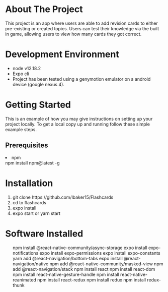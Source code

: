 <h1>About The Project</h1>
<p>This project is an app where users are able to add revision cards to either pre-existing or created topics.  Users can test their knowledge via the built in game, allowing users to view how many cards they got correct.</p>

<h1>Development Environment</h1>
<ul>
<li>node v12.18.2</li>
<li>Expo cli</li>
<li>Project has been tested using a genymotion emulator on a android device (google nexus 4).</li>
</ul>

<h1>Getting Started</h1>
This is an example of how you may give instructions on setting up your project locally. To get a local copy up and running follow these simple example steps.
<h2>Prerequisites</h3>
<li>npm</li>
npm install npm@latest -g
<h1>Installation</h1>
<ol>
<li>git clone https://github.com/lbaker15/Flashcards</li>
<li>cd to flashcards</li>
<li>expo install</li>
<li>expo start or yarn start</li>
</ol>

<h1>Software Installed</h1>
<ul>
npm install @react-native-community/async-storage
expo install expo-notifications
expo install expo-permissions
expo install expo-constants
yarn add @react-navigation/bottom-tabs
expo install @react-navigation/native
npm add @react-native-community/masked-view
npm add @react-navigation/stack
npm install react
npm install react-dom
npm install react-native-gesture-handle
npm install react-native-reanimated
npm install react-redux
npm install redux
npm install redux-thunk
</ul>

